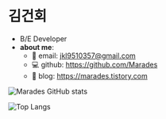 # 김건회

- B/E Developer
- **about me**:
  - 📩 email: jkl9510357@gmail.com
  - 💻 github: https://github.com/Marades
  - 📒 blog: https://marades.tistory.com

![Marades GitHub stats](https://github-readme-stats.vercel.app/api?username=Marades&show_icons=true&theme=onedark&count_private=true)

![Top Langs](https://github-readme-stats.vercel.app/api/top-langs/?username=Marades&layout=compact&theme=tokyonight&exclude_repo=[hackerton,gh-pages,MyCom1,LLClass,LikeLionClass,LikeLion])
